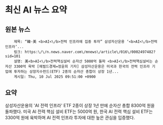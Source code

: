 # 최신 AI 뉴스 요약

## 원본 뉴스
		제목: “韓·美 <b>AI<\/b>전력 인프라에 집중 투자” 삼성자산운용 ‘<b>AI<\/b>전력인프라’...
		링크: https:\/\/n.news.naver.com\/mnews\/article\/016\/0002497482?sid=101
		설명: 美<b>AI<\/b>전력핵심설비 순자산 5000억 돌파 <b>AI<\/b>전력핵심설비는 순자산 3300억 육박 [헤럴드경제=정윤희 기자] 삼성자산운용은 미국과 한국의 전력 인프라 기업에 투자하는 상장지수펀드(ETF) 2종의 순자산 총합이 상장 1년... 
		게시일: Thu, 10 Jul 2025 09:51:00 +0900


## 요약
삼성자산운용의 'AI 전력 인프라' ETF 2종이 상장 1년 만에 순자산 총합 8300억 원을 돌파했다. 미국 AI 전력 핵심 설비 ETF는 5000억 원, 한국 AI 전력 핵심 설비 ETF는 3300억 원에 육박하며 AI 전력 인프라 투자에 대한 높은 관심을 입증했다.

